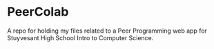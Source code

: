 # PeerColab
A repo for holding my files related to a Peer Programming web app for Stuyvesant High School Intro to Computer Science. 
